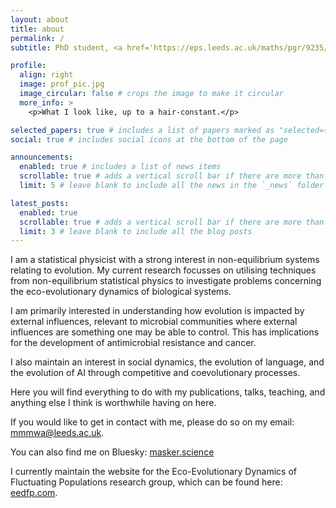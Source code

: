 ```yaml
---
layout: about
title: about
permalink: /
subtitle: PhD student, <a href='https://eps.leeds.ac.uk/maths/pgr/9235/matthew-asker'>University of Leeds</a>. Mathematics of evolution.

profile:
  align: right
  image: prof_pic.jpg
  image_circular: false # crops the image to make it circular
  more_info: >
    <p>What I look like, up to a hair-constant.</p>

selected_papers: true # includes a list of papers marked as "selected={true}"
social: true # includes social icons at the bottom of the page

announcements:
  enabled: true # includes a list of news items
  scrollable: true # adds a vertical scroll bar if there are more than 3 news items
  limit: 5 # leave blank to include all the news in the `_news` folder

latest_posts:
  enabled: true
  scrollable: true # adds a vertical scroll bar if there are more than 3 new posts items
  limit: 3 # leave blank to include all the blog posts
---
```


I am a statistical physicist with a strong interest in non-equilibrium systems relating to evolution. My current research focusses on utilising techniques from non-equilibrium statistical physics to investigate problems concerning the eco-evolutionary dynamics of biological systems.

I am primarily interested in understanding how evolution is impacted by external influences, relevant to microbial communities where external influences are something one may be able to control. This has implications for the development of antimicrobial resistance and cancer. 

I also maintain an interest in social dynamics, the evolution of language, and the evolution of AI through competitive and coevolutionary processes.

Here you will find everything to do with my publications, talks, teaching, and anything else I think is worthwhile having on here.

If you would like to get in contact with me, please do so on my email: [mmmwa@leeds.ac.uk](mailto:mmmwa@leeds.ac.uk).

You can also find me on Bluesky: [masker.science](https://bsky.app/profile/masker.science)

I currently maintain the website for the Eco-Evolutionary Dynamics of Fluctuating Populations research group, which can be found here: [eedfp.com](https://eedfp.com).
